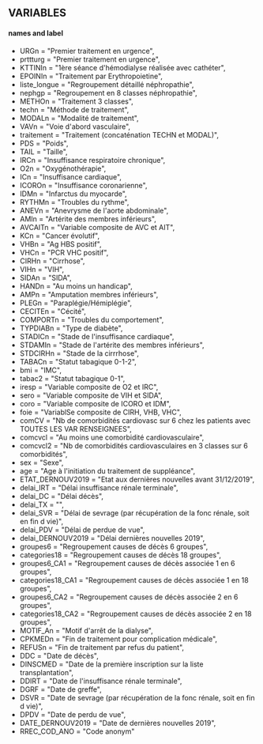 
## VARIABLES 
#### names and label

* URGn = "Premier traitement en urgence", 
* prttturg = "Premier traitement en urgence", 
* KTTINIn = "1ère séance d'hémodialyse réalisée avec cathéter",
* EPOINIn = "Traitement par Erythropoietine",
* liste_longue = "Regroupement détaillé néphropathie",
* nephgp = "Regroupement en 8 classes néphropathie",
* METHOn = "Traitement 3 classes",
* techn = "Méthode de traitement",
* MODALn = "Modalité de traitement",
* VAVn = "Voie d'abord vasculaire",
* traitement = "Traitement (concaténation TECHN et MODAL)",
* PDS = "Poids",
* TAIL = "Taille",
* IRCn = "Insuffisance respiratoire chronique",          
* O2n = "Oxygénothérapie",   
* ICn = "Insuffisance cardiaque",
* ICOROn = "Insuffisance coronarienne",
* IDMn = "Infarctus du myocarde",
* RYTHMn = "Troubles du rythme",
* ANEVn = "Anevrysme de l'aorte abdominale",
* AMIn = "Artérite des membres inférieurs",
* AVCAITn = "Variable composite de AVC et AIT",
* KCn = "Cancer évolutif",
* VHBn = "Ag HBS positif",
* VHCn = "PCR VHC positif", 
* CIRHn = "Cirrhose",
* VIHn = "VIH",
* SIDAn = "SIDA",
* HANDn = "Au moins un handicap",
* AMPn = "Amputation membres inférieurs",
* PLEGn = "Paraplégie/Hémiplégie",
* CECITEn = "Cécité",
* COMPORTn = "Troubles du comportement",
* TYPDIABn = "Type de diabète",
* STADICn = "Stade de l'insuffisance cardiaque",
* STDAMIn = "Stade de l'artérite des membres inférieurs",
* STDCIRHn = "Stade de la cirrrhose",
* TABACn = "Statut tabagique 0-1-2",
* bmi = "IMC",
* tabac2 = "Statut tabagique 0-1",   
* iresp = "Variable composite de O2 et IRC",   
* sero = "Variable composite de VIH et SIDA",
* coro = "Variable composite de ICORO et IDM",
* foie = "VariablSe composite de CIRH, VHB, VHC",
* comCV = "Nb de comorbidités  cardiovasc sur 6 chez les patients avec TOUTES LES VAR RENSEIGNEES",
* comcvcl = "Au moins une comorbidité cardiovasculaire",
* comcvcl2 = "Nb de comorbidités cardiovasculaires en 3 classes sur 6 comorbidités",
* sex = "Sexe",
* age = "Age à l'initiation du traitement de suppléance",    
* ETAT_DERNOUV2019 = "Etat aux dernières nouvelles avant 31/12/2019",
* delai_IRT = "Délai insuffisance rénale terminale",
* delai_DC = "Délai décès",
* delai_TX = "",
* delai_SVR = "Délai de sevrage (par récupération de la fonc rénale, soit en fin d vie)",     
* delai_PDV = "Délai de perdue de vue",       
* delai_DERNOUV2019 = "Délai dernières nouvelles 2019",
* groupes6 = "Regroupement causes de décès 6 groupes", 
* categories18 = "Regroupement causes de décès 18 groupes",
* groupes6_CA1 = "Regroupement causes de décès associée 1 en 6 groupes",
* categories18_CA1 = "Regroupement causes de décès associée 1 en 18 groupes",
* groupes6_CA2 = "Regroupement causes de décès associée 2 en 6 groupes",
* categories18_CA2 = "Regroupement causes de décès associée 2 en 18 groupes",
* MOTIF_An = "Motif d'arrêt de la dialyse",
* CPKMEDn = "Fin de traitement pour complication médicale",
* REFUSn = "Fin de traitement par refus du patient",
* DDC = "Date de décès",
* DINSCMED = "Date de la première inscription sur la liste transplantation",
* DDIRT = "Date de l'insuffisance rénale terminale",
* DGRF = "Date de greffe",          
* DSVR = "Date de sevrage (par récupération de la fonc rénale, soit en fin d vie)",
* DPDV = "Date de perdu de vue",
* DATE_DERNOUV2019 = "Date de dernières nouvelles 2019",
* RREC_COD_ANO = "Code anonym"
